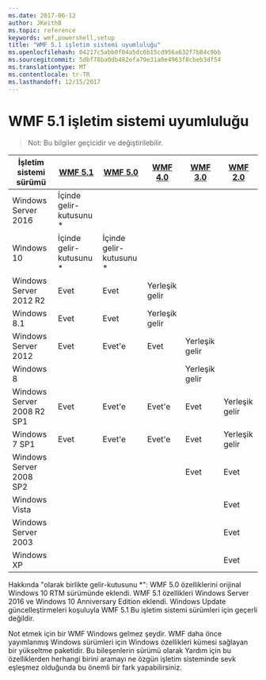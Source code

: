 ```yaml
---
ms.date: 2017-06-12
author: JKeithB
ms.topic: reference
keywords: wmf,powershell,setup
title: "WMF 5.1 işletim sistemi uyumluluğu"
ms.openlocfilehash: 04217c5abb0f04a5dc6b15cd956a632f7b84c9bb
ms.sourcegitcommit: 5dbf78ba0db482efa79e31a0e4963f8cbeb3df54
ms.translationtype: MT
ms.contentlocale: tr-TR
ms.lasthandoff: 12/15/2017
---
```

# <a name="wmf-51-operating-system-compatibility"></a>WMF 5.1 işletim sistemi uyumluluğu #

> Not: Bu bilgiler geçicidir ve değiştirilebilir.

| İşletim sistemi sürümü | [WMF 5.1](https://aka.ms/wmf51download) | [WMF 5.0](https://aka.ms/wmf5download) | [WMF 4.0](https://aka.ms/wmf4download) |  [WMF 3.0](https://aka.ms/wmf3download) | [WMF 2.0](https://aka.ms/wmf2download) |
| ------------------------ | ----------- | ----------- | ----------- | ------------ |  ------------- |
| Windows Server 2016 | İçinde gelir-kutusunu * |  |  |  |  |
| Windows 10 | İçinde gelir-kutusunu * | İçinde gelir-kutusunu *  | | | |  
| Windows Server 2012 R2| Evet | Evet | Yerleşik gelir |  |  |
| Windows 8.1 | Evet | Evet |  Yerleşik gelir |  |  |
| Windows Server 2012 | Evet | Evet'e | Evet |  Yerleşik gelir | |
| Windows 8 |  |  |  | Yerleşik gelir | |
| Windows Server 2008 R2 SP1 | Evet | Evet'e | Evet'e |  Evet| Yerleşik gelir |
| Windows 7 SP1  | Evet | Evet'e | Evet'e | Evet | Yerleşik gelir |
| Windows Server 2008 SP2 | | | | Evet | Evet |
| Windows Vista | | | | | Evet |
| Windows Server 2003| | | |  | Evet |
| Windows XP | | | |  | Evet |


Hakkında "olarak birlikte gelir-kutusunu *": WMF 5.0 özelliklerini orijinal Windows 10 RTM sürümünde eklendi.
WMF 5.1 özellikleri Windows Server 2016 ve Windows 10 Anniversary Edition eklendi. Windows Update güncelleştirmeleri koşuluyla WMF 5.1 Bu işletim sistemi sürümleri için geçerli değildir.


Not etmek için bir WMF Windows gelmez şeydir. WMF daha önce yayımlanmış Windows sürümleri için Windows özellikleri kümesi sağlayan bir yükseltme paketidir. Bu bileşenlerin sürümü olarak Yardım için bu özelliklerden herhangi birini aramayı ne özgün işletim sisteminde sevk eşleşmez olduğunda bu önemli bir fark yapabilirsiniz.

